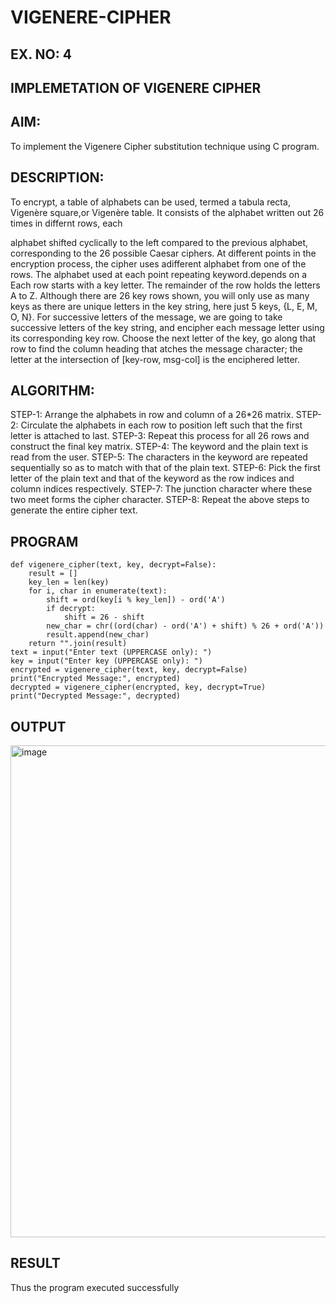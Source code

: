 # VIGENERE-CIPHER
## EX. NO: 4
 

## IMPLEMETATION OF VIGENERE CIPHER
 

## AIM:

To implement the Vigenere Cipher substitution technique using C program.

## DESCRIPTION:

To encrypt, a table of alphabets can be used, termed a tabula recta, Vigenère square,or Vigenère table. It consists of the alphabet written out 26 times in differnt rows, each
 
alphabet shifted cyclically to the left compared to the previous alphabet, corresponding to the 26 possible Caesar ciphers. At different points in the encryption process, the cipher uses adifferent alphabet from one of the rows. The alphabet used at each point repeating keyword.depends on a Each row starts with a key letter. The remainder of the row holds the letters A to Z. Although there are 26 key rows shown, you will only use as many keys as there are unique letters in the key string, here just 5 keys, {L, E, M, O, N}. For successive letters of the message, we are going to take successive letters of the key string, and encipher each message letter using its corresponding key row. Choose the next letter of the key, go along that row to find the column heading that	atches the message character; the letter at the intersection of
[key-row, msg-col] is the enciphered letter.


## ALGORITHM:

STEP-1: Arrange the alphabets in row and column of a 26*26 matrix.
STEP-2: Circulate the alphabets in each row to position left such that the first letter is attached to last.
STEP-3: Repeat this process for all 26 rows and construct the final key matrix.
STEP-4: The keyword and the plain text is read from the user.
STEP-5: The characters in the keyword are repeated sequentially so as to match with that of the plain text.
STEP-6: Pick the first letter of the plain text and that of the keyword as the row indices and column indices respectively.
STEP-7: The junction character where these two meet forms the cipher character.
STEP-8: Repeat the above steps to generate the entire cipher text.
## PROGRAM
~~~
def vigenere_cipher(text, key, decrypt=False):
    result = []
    key_len = len(key)
    for i, char in enumerate(text):
        shift = ord(key[i % key_len]) - ord('A')
        if decrypt:
            shift = 26 - shift
        new_char = chr((ord(char) - ord('A') + shift) % 26 + ord('A'))
        result.append(new_char)
    return "".join(result)
text = input("Enter text (UPPERCASE only): ")
key = input("Enter key (UPPERCASE only): ")
encrypted = vigenere_cipher(text, key, decrypt=False)
print("Encrypted Message:", encrypted)
decrypted = vigenere_cipher(encrypted, key, decrypt=True)
print("Decrypted Message:", decrypted)
~~~
## OUTPUT
<img width="1458" height="787" alt="image" src="https://github.com/user-attachments/assets/d2abadea-d4c5-468b-87ed-9b3a6d81db5a" />

## RESULT

Thus the program executed successfully

